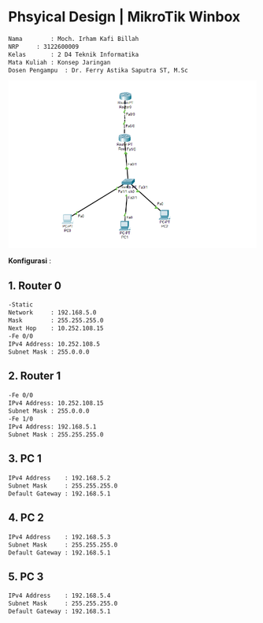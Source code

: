 # Phsyical Design | MikroTik Winbox

    Nama		: Moch. Irham Kafi Billah
    NRP		: 3122600009
    Kelas		: 2 D4 Teknik Informatika
    Mata Kuliah	: Konsep Jaringan
    Dosen Pengampu	: Dr. Ferry Astika Saputra ST, M.Sc

<div align="center">
<img src="./assets/sc1.png">
</div>

**Konfigurasi** :

## **1. Router 0**

    -Static
    Network     : 192.168.5.0
    Mask        : 255.255.255.0
    Next Hop    : 10.252.108.15
    -Fe 0/0
    IPv4 Address: 10.252.108.5
    Subnet Mask : 255.0.0.0

## **2. Router 1**

    -Fe 0/0
    IPv4 Address: 10.252.108.15
    Subnet Mask : 255.0.0.0
    -Fe 1/0
    IPv4 Address: 192.168.5.1
    Subnet Mask : 255.255.255.0

## **3. PC 1**

    IPv4 Address    : 192.168.5.2
    Subnet Mask     : 255.255.255.0
    Default Gateway : 192.168.5.1

## **4. PC 2**

    IPv4 Address    : 192.168.5.3
    Subnet Mask     : 255.255.255.0
    Default Gateway : 192.168.5.1

## **5. PC 3**

    IPv4 Address    : 192.168.5.4
    Subnet Mask     : 255.255.255.0
    Default Gateway : 192.168.5.1
